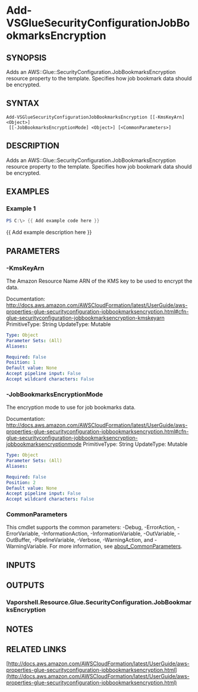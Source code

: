 # Add-VSGlueSecurityConfigurationJobBookmarksEncryption

## SYNOPSIS
Adds an AWS::Glue::SecurityConfiguration.JobBookmarksEncryption resource property to the template.
Specifies how job bookmark data should be encrypted.

## SYNTAX

```
Add-VSGlueSecurityConfigurationJobBookmarksEncryption [[-KmsKeyArn] <Object>]
 [[-JobBookmarksEncryptionMode] <Object>] [<CommonParameters>]
```

## DESCRIPTION
Adds an AWS::Glue::SecurityConfiguration.JobBookmarksEncryption resource property to the template.
Specifies how job bookmark data should be encrypted.

## EXAMPLES

### Example 1
```powershell
PS C:\> {{ Add example code here }}
```

{{ Add example description here }}

## PARAMETERS

### -KmsKeyArn
The Amazon Resource Name ARN of the KMS key to be used to encrypt the data.

Documentation: http://docs.aws.amazon.com/AWSCloudFormation/latest/UserGuide/aws-properties-glue-securityconfiguration-jobbookmarksencryption.html#cfn-glue-securityconfiguration-jobbookmarksencryption-kmskeyarn
PrimitiveType: String
UpdateType: Mutable

```yaml
Type: Object
Parameter Sets: (All)
Aliases:

Required: False
Position: 1
Default value: None
Accept pipeline input: False
Accept wildcard characters: False
```

### -JobBookmarksEncryptionMode
The encryption mode to use for job bookmarks data.

Documentation: http://docs.aws.amazon.com/AWSCloudFormation/latest/UserGuide/aws-properties-glue-securityconfiguration-jobbookmarksencryption.html#cfn-glue-securityconfiguration-jobbookmarksencryption-jobbookmarksencryptionmode
PrimitiveType: String
UpdateType: Mutable

```yaml
Type: Object
Parameter Sets: (All)
Aliases:

Required: False
Position: 2
Default value: None
Accept pipeline input: False
Accept wildcard characters: False
```

### CommonParameters
This cmdlet supports the common parameters: -Debug, -ErrorAction, -ErrorVariable, -InformationAction, -InformationVariable, -OutVariable, -OutBuffer, -PipelineVariable, -Verbose, -WarningAction, and -WarningVariable. For more information, see [about_CommonParameters](http://go.microsoft.com/fwlink/?LinkID=113216).

## INPUTS

## OUTPUTS

### Vaporshell.Resource.Glue.SecurityConfiguration.JobBookmarksEncryption
## NOTES

## RELATED LINKS

[http://docs.aws.amazon.com/AWSCloudFormation/latest/UserGuide/aws-properties-glue-securityconfiguration-jobbookmarksencryption.html](http://docs.aws.amazon.com/AWSCloudFormation/latest/UserGuide/aws-properties-glue-securityconfiguration-jobbookmarksencryption.html)

